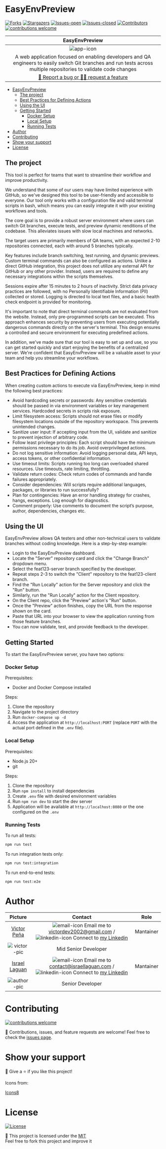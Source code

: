 # EasyEnvPreview

<!-- PROJECT SHIELDS -->
[![Forks][forks-shield]][forks-url]
[![Stargazers][stars-shield]][stars-url]
[![Issues-open][issues-open-shield]][issues-url]
[![Issues-closed][issues-closed-shield]][issues-url]
[![Contributors][contributors-shield]][contributors-url]
[![contributions welcome][contributions-welcome]][issues-url]

<!-- PROJECT LOGO -->

|                                              EasyEnvPreview                                              |
| :------------------------------------------------------------------------------------------------------: |
|                                              ![app-icon][]                                               |
| A web application focused on enabling developers and QA engineers to easily switch Git branches and run tests across multiple repositories to validate code changes |
|                          [🐞 Report a bug or 🙋‍♂️ request a feature][issues-url]                           |

- [EasyEnvPreview](#easyenvpreview)
  - [The project](#the-project)
  - [Best Practices for Defining Actions](#best-practices-for-defining-actions)
  - [Using the UI](#using-the-ui)
  - [Getting Started](#getting-started)
    - [Docker Setup](#docker-setup)
    - [Local Setup](#local-setup)
    - [Running Tests](#running-tests)
- [Author](#author)
- [Contributing](#contributing)
- [Show your support](#show-your-support)
- [License](#license)

## The project

This tool is perfect for teams that want to streamline their workflow and improve productivity.

We understand that some of our users may have limited experience with GitHub, so we've designed this tool to be user-friendly and accessible to everyone. Our tool only works with a configuration file and valid terminal scripts in bash, which means you can easily integrate it with your existing workflows and tools.

The core goal is to provide a robust server environment where users can switch Git branches, execute tests, and preview dynamic renditions of the codebase. This alleviates issues with slow local machines and networks.

The target users are primarily members of QA teams, with an expected 2-10 repositories connected, each with around 5 branches typically.

Key features include branch switching, test running, and dynamic previews. Custom terminal commands can also be configured as actions. Unlike a direct GitHub integration, this project does not utilize any external API for GitHub or any other provider. Instead, users are required to define any necessary integrations within the scripts themselves.

Sessions expire after 15 minutes to 2 hours of inactivity. Strict data privacy practices are followed, with no Personally Identifiable Information (PII) collected or stored. Logging is directed to local text files, and a basic health check endpoint is provided for monitoring.

It's important to note that direct terminal commands are not evaluated from the website. Instead, only pre-programmed scripts can be executed. This approach enhances security by preventing users from executing potentially dangerous commands directly on the server's terminal. This design ensures a controlled and secure environment for executing predefined actions.

In addition, we've made sure that our tool is easy to set up and use, so you can get started quickly and start enjoying the benefits of a centralized server. We're confident that EasyEnvPreview will be a valuable asset to your team and help you streamline your workflows.

## Best Practices for Defining Actions

When creating custom actions to execute via EasyEnvPreview, keep in mind the following best practices:

- Avoid hardcoding secrets or passwords: Any sensitive credentials should be passed in via environment variables or key management services. Hardcoded secrets in scripts risk exposure.
- Limit filesystem access: Scripts should not erase files or modify filesystem locations outside of the repository workspace. This prevents unintended changes.
- Sanitize user input: If accepting input from the UI, validate and sanitize to prevent injection of arbitrary code.
- Follow least privilege principles: Each script should have the minimum permissions necessary to do its job. Avoid overprivileged actions.
- Do not log sensitive information: Avoid logging personal data, API keys, access tokens, or other confidential information.
- Use timeout limits: Scripts running too long can overloaded shared resources. Use timeouts, rate limiting, throttling.
- Validate return codes: Check return codes of commands and handle failures appropriately.
- Consider dependencies: Will scripts require additional languages, packages, or libraries to run successfully?
- Plan for contingencies: Have an error handling strategy for crashes, hangs, exceptions. Log enough for diagnostics.
- Comment properly: Use comments to document the script’s purpose, author, dependencies, changes etc.

## Using the UI

EasyEnvPreview allows QA testers and other non-technical users to validate branches without coding knowledge. Here is a step-by-step example:

- Login to the EasyEnvPreview dashboard.
- Locate the "Server" repository card and click the "Change Branch" dropdown menu.
- Select the feat123-server branch specified by the developer.
- Repeat steps 2-3 to switch the "Client" repository to the feat123-client branch.
- Find the "Run Locally" action for the Server repository and click the "Run" button.
- Similarly, run the "Run Locally" action for the Client repository.
- On the Client repo, click the "Preview" action's "Run" button.
- Once the "Preview" action finishes, copy the URL from the response shown on the card.
- Paste that URL into your browser to view the application running from those feature branches.
- You can now validate, test, and provide feedback to the developer.

## Getting Started

To start the EasyEnvPreview server, you have two options:

### Docker Setup

Prerequisites:

- Docker and Docker Compose installed

Steps:

1. Clone the repository 
2. Navigate to the project directory
3. Run `docker-compose up -d`
4. Access the application at `http://localhost:PORT` (replace `PORT` with the actual port defined in the `.env` file).

### Local Setup 

Prerequisites:

- Node.js 20+ 
- git

Steps:

1. Clone the repository
2. Run `npm install` to install dependencies 
3. Create `.env` file with desired environment variables
4. Run `npm run dev` to start the dev server
5. Application will be available at `http://localhost:8080` or the one configured on the `.env`

### Running Tests

To run all tests:

```bash
npm run test
```

To run integration tests only:

```bash 
npm run test:integration
```

To run end-to-end tests:

```
npm run test:e2e
```

# Author

|              Picture               |                                                               Contact                                                               | Role |
| :--------------------------------: | :---------------------------------------------------------------------------------------------------------------------------------: | ---- |
|    [Victor Peña][victor-github]    | ![email-icon][] Email me to [victordev2002@gmail.com][victor-email] / ![linkedin-icon][] Connect to [my Linkedin][victor-linkedin]  |  Mantainer
|          ![victor-pic][]           |                                                 Mid Senior Developer                                                 |
|   [Israel Laguan][author-github]   | ![email-icon][] Email me to [contact@israellaguan.com][author-email] / ![linkedin-icon][] Connect to [my Linkedin][author-linkedin] | Mantainer
|          ![author-pic][]           |                                                  Senior Developer                                                  |

# Contributing

[![contributions welcome][contributions-welcome]][issues-url]

🤝 Contributions, issues, and feature requests are welcome! Feel free to check the [issues page][issues-url].

# Show your support

🤗 Give a ⭐️ if you like this project!

Icons from:

<a href="https://icons8.com/icon/13917/full-image">Icons8</a>

# License

[![License][badge-license]](http://badges.mit-license.org)

📝 This project is licensed under the [MIT](LICENSE)\
Feel free to fork this project and improve it

<!-- MARKDOWN LINKS & IMAGES -->
[contributors-shield]: https://img.shields.io/github/contributors/TeamNovaSoft/qa-exposed-server?style=for-the-badge
[contributors-url]: https://github.com/TeamNovaSoft/qa-exposed-server/graphs/contributors
[forks-shield]: https://img.shields.io/github/forks/TeamNovaSoft/qa-exposed-server?style=for-the-badge
[forks-url]: https://github.com/TeamNovaSoft/qa-exposed-server/network/members
[stars-shield]: https://img.shields.io/github/stars/TeamNovaSoft/qa-exposed-server?style=for-the-badge
[stars-url]: https://github.com/TeamNovaSoft/qa-exposed-server/stargazers
[issues-open-shield]: https://img.shields.io/github/issues/TeamNovaSoft/qa-exposed-server?style=for-the-badge
[issues-url]: https://github.com/TeamNovaSoft/qa-exposed-server/issues
[issues-closed-shield]: https://img.shields.io/github/issues-closed/TeamNovaSoft/qa-exposed-server?style=for-the-badge
[contributions-welcome]: https://img.shields.io/badge/contributions-welcome-brightgreen.svg?style=for-the-badge
[badge-license]: https://img.shields.io/:license-mit-blue.svg?style=for-the-badge
[app-icon]: https://img.icons8.com/external-yogi-aprelliyanto-outline-color-yogi-aprelliyanto/32/external-preview-image-coding-and-programming-yogi-aprelliyanto-outline-color-yogi-aprelliyanto.png
[author-pic]: https://avatars2.githubusercontent.com/u/36519478?s=460&v=4
[author-github]: https://israel-laguan.github.io
[author-linkedin]: https://www.linkedin.com/in/israellaguan
[author-email]: mailto:contact@israellaguan.com
[linkedin-icon]: https://img.icons8.com/color/20/000000/linkedin.png
[email-icon]: https://img.icons8.com/color/20/000000/message-squared.png
[app-icon]: docs/icon.png
[victor-github]: https://github.com/Katsu08
[victor-pic]: https://avatars.githubusercontent.com/u/66505715?v=4
[victor-email]: mailto:victordev2002@gmail.com
[victor-linkedin]: https://www.linkedin.com/in/v%C3%ADctor-pe%C3%B1a-348a3918a/
